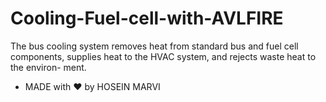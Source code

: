 # Cooling-Fuel-cell-with-AVLFIRE
The bus cooling system removes heat from standard bus and fuel cell components, supplies heat to the HVAC system, and rejects waste heat to the environ- ment.
- MADE with ❤ by HOSEIN MARVI 
